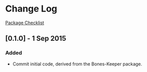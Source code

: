 # Change Log
[Package Checklist](http://phppackagechecklist.com)

## [0.1.0] - 1 Sep 2015
### Added
- Commit initial code, derived from the Bones-Keeper package.
